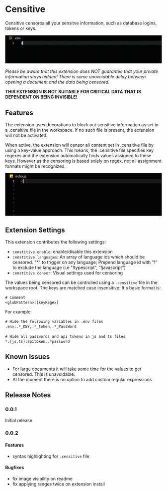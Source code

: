 # Censitive

Censitive censores all your sensitve information, such as database logins, tokens or keys.

![demo for .env files](https://raw.githubusercontent.com/1nVitr0/plugin-vscode-censitive/main/resources/demo.gif)

*Please be aware that this extension does NOT guarantee that your private information stays hidden!*
*There is some unavoidable delay between opening a document and the data being censored.*

**THIS EXTENSION IS NOT SUITABLE FOR CRITICAL DATA THAT IS DEPENDENT ON BEING INVISIBLE!**

## Features

The extension uses decorations to block out sensitive information as set in a .censitive file in the workspace.
If no such file is present, the extension will not be activated.

When active, the extension will censor all content set in .censitive file by using a key-value approach.
This means, the .censitive file specifies key regexes and the extension automatically finds values assigned to these keys.
However as the censoring is based solely on regex, not all assignment formats might be recognized.

![demo for js files](https://raw.githubusercontent.com/1nVitr0/plugin-vscode-censitive/main/resources/demo_smart.gif)

## Extension Settings

This extension contributes the following settings:

* `censtitive.enable`: enable/disable this extension
* `censtitive.languages`: An array of language ids which should be censored. "*" to trigger on any language; Prepend language id with "!" to exclude the language (i.e "!typescript", "!javascript")
* `censtitive.censor`: Visual settings used for censoring

The values being censored can be controlled using a `.censitive` file in the workspace root.
The keys are matched case insensitive: It's basic format is:

```
# Comment
<globPattern>:[keyRegex]
```

For example:

```
# Hide the following variables in .env files
.env:.*_KEY,.*_token,.*_PassWord

# Hide all passwords and api tokens in js and ts files
*.{js,ts}:apitoken,.*password
```

## Known Issues

- For large documents it will take some time for the values to get censored. This is unavoidable.
- At the moment there is no option to add custom regular expressions

## Release Notes

### 0.0.1

Initial release

### 0.0.2

#### Features

- syntax highlighting for `.censitive` file

#### Bugfixes

- fix image visibility on readme
- fix applying ranges twice on extension install
